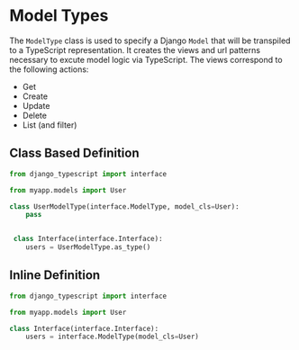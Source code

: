# Model Types

The `ModelType` class is used to specify a Django `Model` that will be
transpiled to a TypeScript representation. It creates the views and url
patterns necessary to excute model logic via TypeScript. The views
correspond to the following actions:

- Get
- Create
- Update
- Delete
- List (and filter)


## Class Based Definition



```python
from django_typescript import interface

from myapp.models import User

class UserModelType(interface.ModelType, model_cls=User):
    pass


 class Interface(interface.Interface):
    users = UserModelType.as_type()

```

## Inline Definition


```python
from django_typescript import interface

from myapp.models import User

class Interface(interface.Interface):
    users = interface.ModelType(model_cls=User)

```